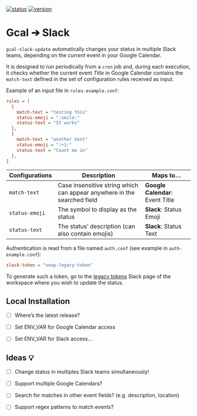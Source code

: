 [![status](https://img.shields.io/badge/status-dev%20(wip)-red.svg)](#)
[![version](https://img.shields.io/badge/version-%C2%AF%5C__(%E3%83%84)__%2F%C2%AF-red.svg)](../../releases)

# Gcal ➔ Slack

`gcal-slack-update` automatically changes your status in multiple Slack teams, depending on the _current_ event in your Google Calendar.

It is designed to run periodically from a `cron` job and, during each execution, it checks whether the current event *Title* in Google Calendar contains the `match-text` defined in the set of configuration rules received as input.

Example of an input file in `rules-example.conf`:

```ini
rules = [
  {
    match-text = "testing this"
    status-emoji = ":smile:"
    status-text = "It works"
  }, 
  {
    match-text = "another test"
    status-emoji = ":+1:"
    status-text = "Count me in"
  },
]
```

| Configurations | Description                              | Maps to…                     |
| -------------- | ---------------------------------------- | ---------------------------- |
| `match-text`   | Case insensitive string which can appear anywhere in the searched field | **Google Calendar**: Event Title |
| `status-emoji` | The symbol to display as the status      | **Slack**: Status Emoji          |
| `status-text`  | The status’ description (can also contain emojis) | **Slack**: Status Text           |

Authentication is read from a file named `auth.conf` (see example in `auth-example.conf`):

```ini
slack-token = "xoxp-legacy-token"
```

To generate such a token, go to the [legacy tokens](https://api.slack.com/custom-integrations/legacy-tokens#legacy-info) Slack page of the workspace where you wish to update the status.



## Local Installation

* [ ] Where’s the latest release?
* [ ] Set ENV_VAR for Google Calendar access
* [ ] Set ENV_VAR for Slack access…



## Ideas 💡

- [ ] Change status in multiples Slack teams simultaneously!
- [ ] Support multiple Google Calendars?
- [ ] Search for matches in other event fields? (e.g. description, location)
- [ ] Support regex patterns to match events?


